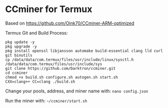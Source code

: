 # CCminer for Termux

Based on https://github.com/Oink70/CCminer-ARM-optimized

Termux Git and Build Process:
```
pkg update -y
pkg upgrade -y
pkg install openssl libjansson automake build-essential clang lld curl git binutils
cp /data/data/com.termux/files/usr/include/linux/sysctl.h /data/data/com.termux/files/usr/include/sys
git clone https://github.com/Darktron/ccminer.git
cd ccminer
chmod +x build.sh configure.sh autogen.sh start.sh
CXX=clang++ CC=clang ./build.sh
```
Change your pools, address, and miner name with: `nano config.json`

Run the miner with: `~/ccminer/start.sh`
